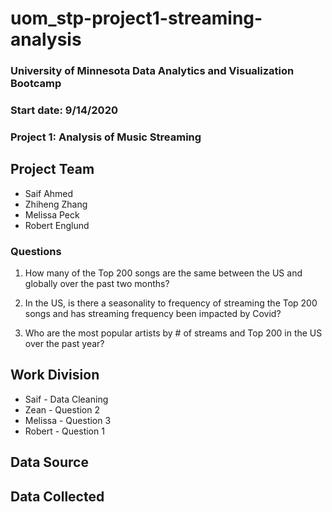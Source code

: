 # uom_stp-project1-streaming-analysis
### University of Minnesota Data Analytics and Visualization Bootcamp
### Start date: 9/14/2020
### Project 1: Analysis of Music Streaming

## Project Team

- Saif Ahmed
- Zhiheng Zhang
- Melissa Peck
- Robert Englund


### Questions

1. How many of the Top 200 songs are the same between the US and globally over the past two months?

2. In the US, is there a seasonality to frequency of streaming the Top 200 songs and has streaming frequency been impacted by Covid?

3. Who are the most popular artists by # of streams and Top 200 in the US over the past year?


## Work Division

- Saif - Data Cleaning
- Zean - Question 2
- Melissa - Question 3
- Robert - Question 1

## Data Source

## Data Collected
